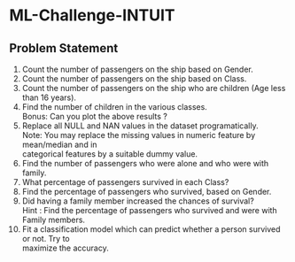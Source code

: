 # ML-Challenge-INTUIT
## Problem Statement
1)	Count	the	number	of	passengers	on	the	ship	based	on	Gender.	
2)	Count	the	number	of	passengers	on	the	ship	based	on	Class.	
3)	Count	the	number	of	passengers	on	the	ship	who	are	children	(Age	less	than	16	years).	
4)	Find	the	number	of	children	in	the	various	classes.	
Bonus:	Can	you	plot	the	above	results	?	
5)	Replace	all	NULL	and	NAN	values	in	the	dataset	programatically.	
Note:	You	may	replace	the	missing	values	in	numeric	feature	by	mean/median	and	in	
categorical	features	by	a	suitable	dummy	value.	
6)	Find	the	number	of	passengers	who	were	alone	and	who	were	with	family.	
7)	What	percentage	of	passengers	survived	in	each	Class?	
8)	Find	the	percentage	of	passengers	who	survived,	based	on	Gender.	
9)	Did	having	a	family	member	increased	the	chances	of	survival?		
Hint	:	Find	the	percentage	of	passengers	who	survived	and	were	with	Family	members.	
10)	Fit	a	classification	model	which	can	predict	whether	a	person	survived	or	not.	Try	to	
maximize	the	accuracy.	
